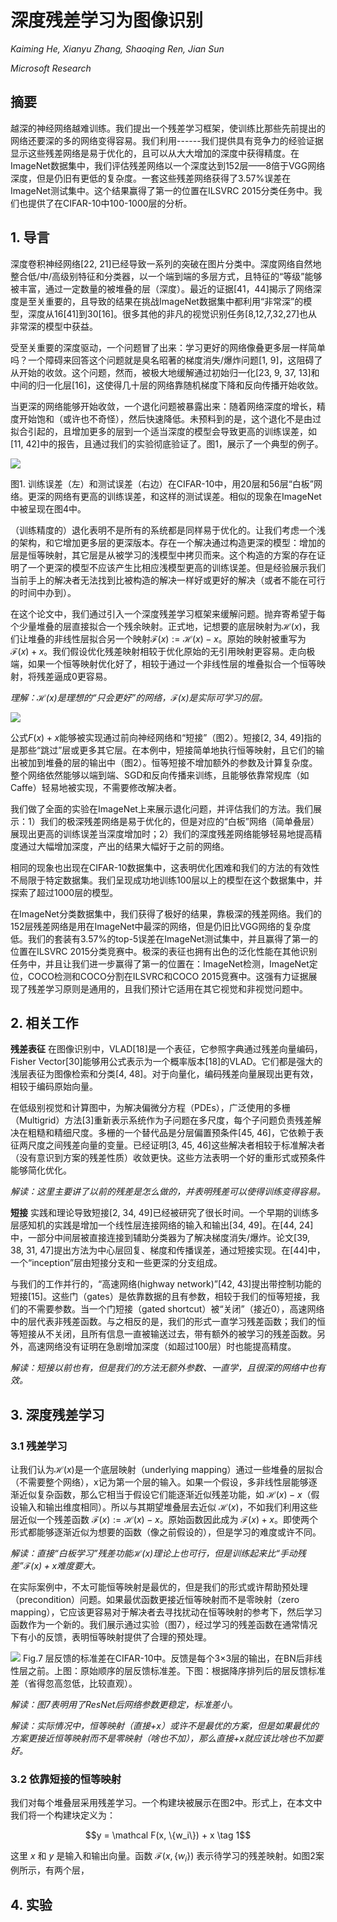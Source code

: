
# 深度残差学习为图像识别

*Kaiming He, Xianyu Zhang, Shaoqing Ren, Jian Sun*

*Microsoft Research*

## 摘要

越深的神经网络越难训练。我们提出一个残差学习框架，使训练比那些先前提出的网络还要深的多的网络变得容易。我们利用------我们提供具有竞争力的经验证据显示这些残差网络是易于优化的，且可以从大大增加的深度中获得精度。在ImageNet数据集中，我们评估残差网络以一个深度达到152层——8倍于VGG网络深度，但是仍旧有更低的复杂度。一套这些残差网络获得了3.57%误差在ImageNet测试集中。这个结果赢得了第一的位置在ILSVRC 2015分类任务中。我们也提供了在CIFAR-10中100-1000层的分析。

## 1. 导言

深度卷积神经网络[22, 21]已经导致一系列的突破在图片分类中。深度网络自然地整合低/中/高级别特征和分类器，以一个端到端的多层方式，且特征的“等级”能够被丰富，通过一定数量的被堆叠的层（深度）。最近的证据[41，44]揭示了网络深度是至关重要的，且导致的结果在挑战ImageNet数据集中都利用“非常深”的模型，深度从16[41]到30[16]。很多其他的非凡的视觉识别任务[8,12,7,32,27]也从非常深的模型中获益。

受至关重要的深度驱动，一个问题冒了出来：学习更好的网络像叠更多层一样简单吗？一个障碍来回答这个问题就是臭名昭著的梯度消失/爆炸问题[1, 9]，这阻碍了从开始的收敛。这个问题，然而，被极大地缓解通过初始归一化[23, 9, 37, 13]和中间的归一化层[16]，这使得几十层的网络靠随机梯度下降和反向传播开始收敛。

当更深的网络能够开始收敛，一个退化问题被暴露出来：随着网络深度的增长，精度开始饱和（或许也不奇怪），然后快速降低。未预料到的是，这个退化不是由过拟合引起的，且增加更多的层到一个适当深度的模型会导致更高的训练误差，如[11, 42]中的报告，且通过我们的实验彻底验证了。图1，展示了一个典型的例子。

![](img\resnet_fig1_train_error.png "")

图1. 训练误差（左）和测试误差（右边）在CIFAR-10中，用20层和56层“白板”网络。更深的网络有更高的训练误差，和这样的测试误差。相似的现象在ImageNet中被呈现在图4中。

（训练精度的）退化表明不是所有的系统都是同样易于优化的。让我们考虑一个浅的架构，和它增加更多层的更深版本。存在一个解决通过构造更深的模型：增加的层是恒等映射，其它层是从被学习的浅模型中拷贝而来。这个构造的方案的存在证明了一个更深的模型不应该产生比相应浅模型更高的训练误差。但是经验展示我们当前手上的解决者无法找到比被构造的解决一样好或更好的解决（或者不能在可行的时间中办到）。

在这个论文中，我们通过引入一个深度残差学习框架来缓解问题。抛弃寄希望于每个少量堆叠的层直接拟合一个残余映射。正式地，记想要的底层映射为$\mathcal H(x)$，我们让堆叠的非线性层拟合另一个映射$\mathcal F(x):= \mathcal H(x) - x$。原始的映射被重写为$\mathcal F(x)+x$。我们假设优化残差映射相较于优化原始的无引用映射更容易。走向极端，如果一个恒等映射优化好了，相较于通过一个非线性层的堆叠拟合一个恒等映射，将残差逼成0更容易。

*理解：$\mathcal H(x)$是理想的“只会更好”的网络，$\mathcal F(x)$是实际可学习的层。*

![](img\resnet_fig2_block.png "")

公式$F(x)+x$能够被实现通过前向神经网络和“短接”（图2）。短接[2, 34, 49]指的是那些“跳过”层或更多其它层。在本例中，短接简单地执行恒等映射，且它们的输出被加到堆叠的层的输出中（图2）。恒等短接不增加额外的参数及计算复杂度。整个网络依然能够以端到端、SGD和反向传播来训练，且能够依靠常规库（如Caffe）轻易地被实现，不需要修改解决者。

我们做了全面的实验在ImageNet上来展示退化问题，并评估我们的方法。我们展示：1）我们的极深残差网络是易于优化的，但是对应的“白板”网络（简单叠层）展现出更高的训练误差当深度增加时；2）我们的深度残差网络能够轻易地提高精度通过大幅增加深度，产出的结果大幅好于之前的网络。

相同的现象也出现在CIFAR-10数据集中，这表明优化困难和我们的方法的有效性不局限于特定数据集。我们呈现成功地训练100层以上的模型在这个数据集中，并探索了超过1000层的模型。

在ImageNet分类数据集中，我们获得了极好的结果，靠极深的残差网络。我们的152层残差网络是用在ImageNet中最深的网络，但是仍旧比VGG网络的复杂度低。我们的套装有3.57%的top-5误差在ImageNet测试集中，并且赢得了第一的位置在ILSVRC 2015分类竞赛中。极深的表征也拥有出色的泛化性能在其他识别任务中，并且让我们进一步赢得了第一的位置在：ImageNet检测，ImageNet定位，COCO检测和COCO分割在ILSVRC和COCO 2015竞赛中。这强有力证据展现了残差学习原则是通用的，且我们预计它适用在其它视觉和非视觉问题中。

## 2. 相关工作

**残差表征** 在图像识别中，VLAD[18]是一个表征，它参照字典通过残差向量编码，Fisher Vector[30]能够用公式表示为一个概率版本[18]的VLAD。它们都是强大的浅层表征为图像检索和分类[4, 48]。对于向量化，编码残差向量展现出更有效，相较于编码原始向量。

在低级别视觉和计算图中，为解决偏微分方程（PDEs），广泛使用的多栅（Multigrid）方法[3]重新表示系统作为子问题在多尺度，每个子问题负责残差解决在粗糙和精细尺度。多栅的一个替代品是分层偏置预条件[45, 46]，它依赖于表征两尺度之间残差向量的变量。已经证明[3, 45, 46]这些解决者相较于标准解决者（没有意识到方案的残差性质）收敛更快。这些方法表明一个好的重形式或预条件能够简化优化。

*解读：这里主要讲了以前的残差是怎么做的，并表明残差可以使得训练变得容易。*


**短接** 实践和理论导致短接[2, 34, 49]已经被研究了很长时间。一个早期的训练多层感知机的实践是增加一个线性层连接网络的输入和输出[34, 49]。在[44, 24]中，一部分中间层被直接连接到辅助分类器为了解决梯度消失/爆炸。论文[39, 38, 31, 47]提出方法为中心层回复、梯度和传播误差，通过短接实现。在[44]中，一个“inception”层由短接分支和一些更深的分支组成。

与我们的工作并行的，“高速网络(highway network)”[42, 43]提出带控制功能的短接[15]。这些门（gates）是依靠数据的且有参数，相较于我们的恒等短接，我们的不需要参数。当一个门短接（gated shortcut）被“关闭”（接近0），高速网络中的层代表非残差函数。与之相反的是，我们的形式一直学习残差函数；我们的恒等短接从不关闭，且所有信息一直被输送过去，带有额外的被学习的残差函数。另外，高速网络没有证明在急剧增加深度（如超过100层）时也能提高精度。

*解读：短接以前也有，但是我们的方法无额外参数、一直学，且很深的网络中也有效。*

## 3. 深度残差学习

### 3.1 残差学习
让我们认为$\mathcal H(x)$是一个底层映射（underlying mapping）通过一些堆叠的层拟合（不需要整个网络），x记为第一个层的输入。如果一个假设，多非线性层能够逐渐近似复杂函数，那么它相当于假设它们能逐渐近似残差功能，如 $\mathcal H(x)-x$（假设输入和输出维度相同）。所以与其期望堆叠层去近似 $\mathcal H(x)$，不如我们利用这些层近似一个残差函数 $\mathcal F(x):= \mathcal H(x) - x$。原始函数因此成为 $\mathcal F(x)+x$。即使两个形式都能够逐渐近似为想要的函数（像之前假设的），但是学习的难度或许不同。

*解读：直接“白板学习”残差功能$\mathcal H(x)$理论上也可行，但是训练起来比“手动残差”$\mathcal F(x)+x$难度要大。*

在实际案例中，不太可能恒等映射是最优的，但是我们的形式或许帮助预处理（precondition）问题。如果最优函数更接近恒等映射而不是零映射（zero mapping），它应该更容易对于解决者去寻找扰动在恒等映射的参考下，然后学习函数作为一个新的。我们展示通过实验（图7），经过学习的残差函数在通常情况下有小的反馈，表明恒等映射提供了合理的预处理。

![](img\resnet_fig7_std.png "")
Fig.7 层反馈的标准差在CIFAR-10中。反馈是每个3×3层的输出，在BN后非线性层之前。上图：原始顺序的层反馈标准差。下图：根据降序排列后的层反馈标准差（省得忽高忽低，比较直观）。

*解读：图7表明用了ResNet后网络参数更稳定，标准差小。*

*解读：实际情况中，恒等映射（直接+x）或许不是最优的方案，但是如果最优的方案更接近恒等映射而不是零映射（啥也不加），那么直接+x就应该比啥也不加要好。*

### 3.2 依靠短接的恒等映射
我们对每个堆叠层采用残差学习。一个构建块被展示在图2中。形式上，在本文中我们将一个构建块定义为：

$$y = \mathcal F(x, \{w_i\}) + x \tag 1$$

这里 $x$ 和 $y$ 是输入和输出向量。函数 $\mathcal F(x, \{w_i\})$ 表示待学习的残差映射。如图2案例所示，有两个层，

## 4. 实验


